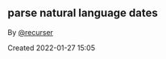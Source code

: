 ## parse natural language dates

By [@recurser](https://github.com/recurser)

Created 2022-01-27 15:05
